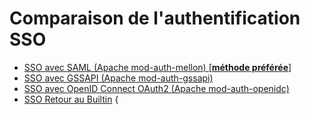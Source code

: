# Comparaison de l'authentification SSO

- [SSO avec SAML (Apache mod-auth-mellon) [**méthode préférée**]](../sso-comparison/saml/index.md)
- [SSO avec GSSAPI (Apache mod-auth-gssapi)](../sso-comparison/gssapi/index.md)
- [SSO avec OpenID Connect OAuth2 (Apache mod-auth-openidc)](../sso-comparison/openid/index.md)
- [SSO Retour au Builtin](../sso-comparison/sso-fallback/index.md) {
